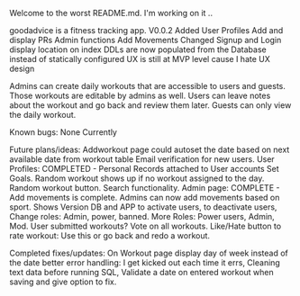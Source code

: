 Welcome to the worst README.md. I'm working on it ..

goodadvice is a fitness tracking app.
V0.0.2
Added
    User Profiles
        Add and display PRs
    Admin functions
        Add Movements
Changed Signup and Login display location on index
DDLs are now populated from the Database instead of statically configured
UX is still at MVP level cause I hate UX design



Admins can create daily workouts that are accessible to users and guests.
Those workouts are editable by admins as well.
Users can leave notes about the workout and go back and review them later.
Guests can only view the daily workout. 

Known bugs:
None Currently


Future plans/ideas:
Addworkout page could autoset the date based on next available date from workout table
Email verification for new users.
User Profiles:
    COMPLETED - Personal Records attached to User accounts
    Set Goals.
Random workout shows up if no workout assigned to the day.
Random workout button.
Search functionality.
Admin page:
    COMPLETE - Add movements is complete. Admins can now add movements based on sport. 
    Shows Version DB and APP
    to activate users,
    to deactivate users,
    Change roles:
        Admin, 
        power, 
        banned.
More Roles:
    Power users,
    Admin,
    Mod.
User submitted workouts?
Vote on all workouts.
Like/Hate button to rate workout:
    Use this or go back and redo a workout.

Completed fixes/updates:
On Workout page display day of week instead of the date
better error handling:
I get kicked out each time it errs,
Cleaning text data before running SQL,
Validate a date on entered workout when saving and give option to fix.

